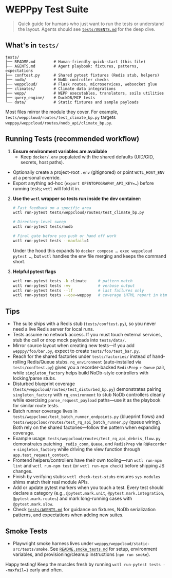 # WEPPpy Test Suite

> Quick guide for humans who just want to run the tests or understand the layout. Agents should see [`tests/AGENTS.md`](AGENTS.md) for the deep dive.

## What's in `tests/`

```
tests/
├── README.md        # Human-friendly quick-start (this file)
├── AGENTS.md        # Agent playbook: fixtures, patterns, expectations
├── conftest.py      # Shared pytest fixtures (Redis stub, helpers)
├── nodb/            # NoDb controller checks
├── weppcloud/       # Flask routes, microservices, websocket glue
├── climates/        # Climate data integrations
├── wepp/            # WEPP executables, translators, soils utilities
├── query_engine/    # DuckDB/MCP tests
└── data/            # Static fixtures and sample payloads
```

Most files mirror the module they cover. For example, `tests/weppcloud/routes/test_climate_bp.py` targets `wepppy/weppcloud/routes/nodb_api/climate_bp.py`.

## Running Tests (recommended workflow)

1. **Ensure environment variables are available**
   - Keep `docker/.env` populated with the shared defaults (UID/GID, secrets, host paths).
  - Optionally create a project-root `.env` (gitignored) or point `WCTL_HOST_ENV` at a personal override.
  - Export anything ad-hoc (`export OPENTOPOGRAPHY_API_KEY=…`) before running tests; `wctl` will fold it in.

2. **Use the `wctl` wrapper so tests run inside the dev container:**

   ```bash
   # Fast feedback on a specific area
   wctl run-pytest tests/weppcloud/routes/test_climate_bp.py

   # Directory-level sweep
   wctl run-pytest tests/nodb

   # Final gate before you push or hand off work
   wctl run-pytest tests --maxfail=1
   ```

   Under the hood this expands to `docker compose … exec weppcloud pytest …`, but `wctl` handles the env file merging and keeps the command short.

3. **Helpful pytest flags**

   ```bash
   wctl run-pytest tests -k climate     # pattern match
   wctl run-pytest tests -vv            # verbose output
   wctl run-pytest tests --lf           # last failures only
   wctl run-pytest tests --cov=wepppy   # coverage (HTML report in htmlcov/)
   ```

## Tips

- The suite ships with a Redis stub (`tests/conftest.py`), so you never need a live Redis server for local runs.
- Tests assume no network access. If you must touch external services, stub the call or drop mock payloads into `tests/data/`.
- Mirror source layout when creating new tests—if you add `wepppy/foo/bar.py`, expect to create `tests/foo/test_bar.py`.
- Reach for the shared factories under `tests/factories/` instead of hand-rolling Redis/Queue stubs. `rq_environment` (auto-installed via `tests/conftest.py`) gives you a recorder-backed `RedisPrep` + `Queue` pair, while `singleton_factory` helps build NoDb-style controllers with locking/parse stubs.
- Disturbed blueprint coverage (`tests/weppcloud/routes/test_disturbed_bp.py`) demonstrates pairing `singleton_factory` with `rq_environment` to stub NoDb controllers cleanly while exercising `parse_request_payload` paths—use it as the playbook for similar route tests.
- Batch runner coverage lives in `tests/weppcloud/test_batch_runner_endpoints.py` (blueprint flows) and `tests/weppcloud/routes/test_rq_api_batch_runner.py` (queue wiring). Both rely on the shared factories—follow the pattern when expanding coverage.
- Example usage: `tests/weppcloud/routes/test_rq_api_debris_flow.py` demonstrates patching `_redis_conn`, `Queue`, and `RedisPrep` via `RQRecorder` + `singleton_factory` while driving the view function through `app.test_request_context`.
- Frontend helpers/controllers have their own tooling—run `wctl run-npm lint` and `wctl run-npm test` (or `wctl run-npm check`) before shipping JS changes.
- Finish by verifying stubs: `wctl check-test-stubs` ensures `sys.modules` shims match their real module APIs.
- Add or update pytest markers when you touch a test. Every test should declare a category (e.g., `@pytest.mark.unit`, `@pytest.mark.integration`, `@pytest.mark.routes`) and mark long-running cases with `@pytest.mark.slow`.
- Check [`tests/AGENTS.md`](AGENTS.md) for guidance on fixtures, NoDb serialization patterns, and expectations when adding new suites.

## Smoke Tests

- Playwright smoke harness lives under `wepppy/weppcloud/static-src/tests/smoke`. See [`README.smoke_tests.md`](README.smoke_tests.md) for setup, environment variables, and provisioning/cleanup instructions (`npm run smoke`).

Happy testing! Keep the muscles fresh by running `wctl run-pytest tests --maxfail=1` early and often.
